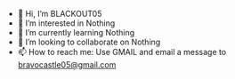 - 👋 Hi, I’m BLACKOUT05
- 👀 I’m interested in Nothing
- 🌱 I’m currently learning Nothing
- 💞️ I’m looking to collaborate on Nothing
- 📫 How to reach me: Use GMAIL and email a message to bravocastle05@gmail.com

<!---
BLACKOUT05/BLACKOUT05 is a ✨ special ✨ repository because its `README.md` (this file) appears on your GitHub profile.
You can click the Preview link to take a look at your changes.
--->
